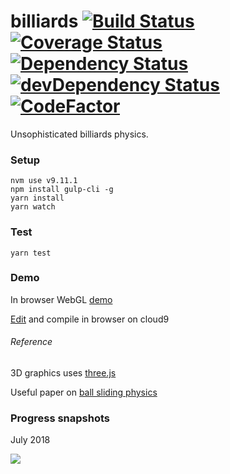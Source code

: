 # billiards [![Build Status](https://travis-ci.org/tailuge/billiards.svg?branch=master)](https://travis-ci.org/tailuge/billiards/) [![Coverage Status](https://coveralls.io/repos/github/tailuge/billiards/badge.svg?branch=master)](https://coveralls.io/github/tailuge/billiards?branch=master) [![Dependency Status](https://david-dm.org/tailuge/billiards.svg)](https://david-dm.org/tailuge/billiards) [![devDependency Status](https://david-dm.org/tailuge/billiards/dev-status.svg)](https://david-dm.org/tailuge/billiards#info=devDependencies) [![CodeFactor](https://www.codefactor.io/repository/github/tailuge/billiards/badge)](https://www.codefactor.io/repository/github/tailuge/billiards)


Unsophisticated billiards physics.



### Setup

```
nvm use v9.11.1
npm install gulp-cli -g
yarn install
yarn watch 
```
### Test

```
yarn test
```

### Demo

In browser WebGL [demo](http://tailuge.github.io/billiards/)

[Edit](https://ide.c9.io/tailuge/billiards) and compile in browser on cloud9


###### Reference

3D graphics uses [three.js](https://threejs.org/docs/index.html#api/math/Vector3)

Useful paper on [ball sliding physics](http://billiards.colostate.edu/physics/Han_paper.pdf)

### Progress snapshots

July 2018

<img src="https://raw.githubusercontent.com/tailuge/billiards/master/dist/t1.png">